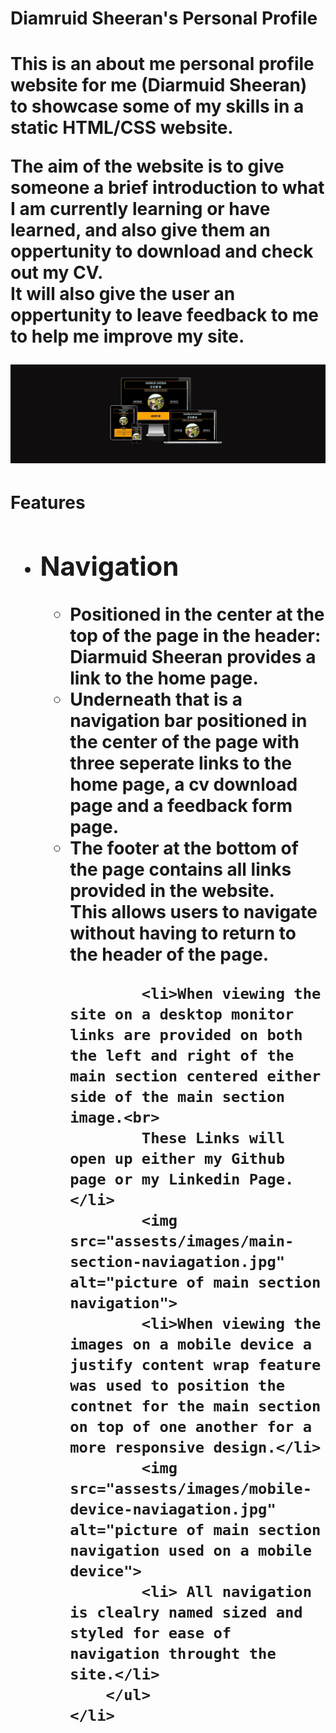 <h1>Diamruid Sheeran's Personal Profile<h1>
<p>This is an about me personal profile website for me (Diarmuid Sheeran) to showcase some of my skills in a static HTML/CSS website.<p>
<p>The aim of the website is to give someone a brief introduction to what I am currently learning or have learned, and also give them an oppertunity to download and check out my CV. <br>
It will also give the user an oppertunity to leave feedback to me to help me improve my site.<p>

<img src="assests/images/Responsive.jpg" alt="picture of Website on differnet devices">

<h1>Features<h1>
<ul>
    <li><h2>Navigation</h2>
        <ul>
            <li>Positioned in the center at the top of the page in the header: Diarmuid Sheeran provides a link to the home page.</li>
            <li>Underneath that is a navigation bar positioned in the center of the page with three seperate links to the home page, a cv download page and a feedback form page.</li>
            <li img src="assests/images/header-naviagation.jpg" alt="picture of header navigation"  img src="assests/images/footer-naviagation.jpg" alt="picture of header navigation">
            The footer at the bottom of the page contains all links provided in the website. <br>
            This allows users to navigate without having to return to the header of the page.</li>
           
            <li>When viewing the site on a desktop monitor links are provided on both the left and right of the main section centered either side of the main section image.<br>
            These Links will open up either my Github page or my Linkedin Page.</li>
            <img src="assests/images/main-section-naviagation.jpg" alt="picture of main section navigation">
            <li>When viewing the images on a mobile device a justify content wrap feature was used to position the contnet for the main section on top of one another for a more responsive design.</li>
            <img src="assests/images/mobile-device-naviagation.jpg" alt="picture of main section navigation used on a mobile device">
            <li> All navigation is clealry named sized and styled for ease of navigation throught the site.</li>
        </ul>
    </li>


